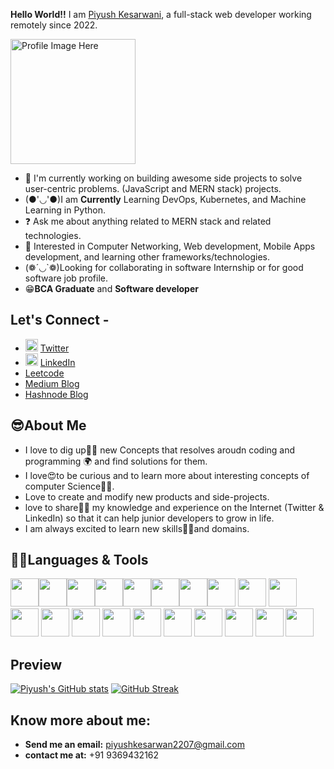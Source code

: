 **Hello World!!** I am [Piyush Kesarwani](https://piyush-web-portfolio.netlify.app/), a full-stack web developer working remotely since 2022.

<img src="https://res.cloudinary.com/ddl9lwciz/image/upload/v1685625184/my_photo_yxdemv.png" width="200" height="200" alt="Profile Image Here" />

- 👋 I'm currently working on building awesome side projects to solve user-centric problems. (JavaScript and MERN stack) projects.
- (●'◡'●)I am **Currently** Learning DevOps, Kubernetes, and Machine Learning in Python.
- ❓ Ask me about anything related to MERN stack and related technologies.
- 👀 Interested in Computer Networking, Web development, Mobile Apps development, and learning other frameworks/technologies.
- (❁´◡`❁)Looking for collaborating in software Internship or for good software job profile.
- 😁**BCA Graduate** and **Software developer**

## Let's Connect -

- <img src="https://cdn.jsdelivr.net/gh/devicons/devicon/icons/twitter/twitter-original.svg" width="20" height="auto" /> [Twitter](https://twitter.com/Hy_piyush)
- <img src="https://cdn.jsdelivr.net/gh/devicons/devicon/icons/linkedin/linkedin-original.svg" width="20" height="auto" /> [LinkedIn](https://www.linkedin.com/in/piyush-kesarwani-809a30219/)
- [Leetcode](https://leetcode.com/piyush_code/)
- [Medium Blog](https://medium.com/@piyushkesarwani72)
- [Hashnode Blog](https://piyushdev.hashnode.dev/)

## 😎About Me

- I love to dig up🕵️‍♀️ new Concepts that resolves aroudn coding and programming 🌍 and find solutions for them.
- I love😍to be curious and to learn more about interesting concepts of computer Science👨‍💻.
- Love to create and modify new products and side-projects.
- love to share👨‍🏫 my knowledge and experience on the Internet (Twitter & LinkedIn) so that it can help junior developers to grow in life.
- I am always excited to learn new skills👨‍🎓and domains.


## 👨‍💻Languages & Tools
 
 <img src="https://cdn.jsdelivr.net/gh/devicons/devicon/icons/html5/html5-original.svg" width="45" height="45" /><img src="https://cdn.jsdelivr.net/gh/devicons/devicon/icons/css3/css3-original.svg" width="45" height="45"  /><img src="https://cdn.jsdelivr.net/gh/devicons/devicon/icons/javascript/javascript-original.svg" width="45" height="45"/><img src="https://cdn.jsdelivr.net/gh/devicons/devicon/icons/react/react-original.svg" width="45" height="45" /><img src="https://cdn.jsdelivr.net/gh/devicons/devicon/icons/git/git-original.svg" width="45" height="45"  /><img src="https://cdn.jsdelivr.net/gh/devicons/devicon/icons/tailwindcss/tailwindcss-original-wordmark.svg" width="45" height="45" /><img src="https://cdn.jsdelivr.net/gh/devicons/devicon/icons/bootstrap/bootstrap-original.svg" width="45" height="45" /><img src="https://cdn.jsdelivr.net/gh/devicons/devicon/icons/materialui/materialui-original.svg" width="45" height="45" />
 <img src="https://cdn.jsdelivr.net/gh/devicons/devicon/icons/typescript/typescript-original.svg" width="45" height="45" />
 <img src="https://cdn.jsdelivr.net/gh/devicons/devicon/icons/redux/redux-original.svg" width="45" height="45" />
 <img src="https://cdn.jsdelivr.net/gh/devicons/devicon/icons/jquery/jquery-original.svg" width="45" height="45" />
 <img src="https://cdn.jsdelivr.net/gh/devicons/devicon/icons/nodejs/nodejs-original.svg" width="45" height="45" />
 <img src="https://cdn.jsdelivr.net/gh/devicons/devicon/icons/mysql/mysql-original.svg" width="45" height="45" />
 <img src="https://cdn.jsdelivr.net/gh/devicons/devicon/icons/mongodb/mongodb-original.svg" width="45" height="45" />
 <img src="https://cdn.jsdelivr.net/gh/devicons/devicon/icons/python/python-original.svg" width="45" height="45" />
 <img src="https://cdn.jsdelivr.net/gh/devicons/devicon/icons/java/java-original.svg" width="45" height="45" />
 <img src="https://cdn.jsdelivr.net/gh/devicons/devicon/icons/vscode/vscode-original.svg" width="45" height="45" />
 <img src="https://cdn.jsdelivr.net/gh/devicons/devicon/icons/figma/figma-original.svg" width="45" height="45" />
 <img src="https://cdn.jsdelivr.net/gh/devicons/devicon/icons/illustrator/illustrator-plain.svg" width="45" height="45" />
 <img src="https://cdn.jsdelivr.net/gh/devicons/devicon/icons/xd/xd-plain.svg" width="45" height="45" />
 
## Preview
[![Piyush's GitHub stats](https://github-readme-stats.vercel.app/api?username=piyushkesarwani)](https://github.com/piyushkesarwani/github-readme-stats)
[![GitHub Streak](https://streak-stats.demolab.com/?user=piyushkesarwani&theme=dark)](https://git.io/streak-stats)
 
**Know more about me:** 
----------------------------------------------------------------------------------------------------------------------------------------------------------------

- **Send me an email:** piyushkesarwan2207@gmail.com
- **contact me at:** +91 9369432162
<!---
piyushkesarwani/piyushkesarwani is a ✨ special ✨ repository because its `README.md` (this file) appears on your GitHub profile.
You can click the Preview link to take a look at your changes.
--->
